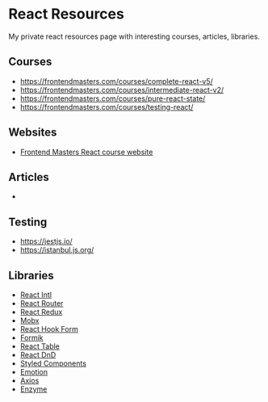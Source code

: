 # React Resources

My private react resources page with interesting courses, articles, libraries.

## Courses

- https://frontendmasters.com/courses/complete-react-v5/
- https://frontendmasters.com/courses/intermediate-react-v2/
- https://frontendmasters.com/courses/pure-react-state/
- https://frontendmasters.com/courses/testing-react/

## Websites
- [Frontend Masters React course website](https://btholt.github.io/complete-intro-to-react-v5/)

## Articles
- 

## Testing
- https://jestjs.io/
- https://istanbul.js.org/

## Libraries
- [React Intl](https://github.com/formatjs/formatjs)
- [React Router](https://github.com/ReactTraining/react-router)
- [React Redux](https://github.com/reduxjs/react-redux)
- [Mobx](https://github.com/mobxjs/mobx)
- [React Hook Form](https://github.com/react-hook-form/react-hook-form)
- [Formik](https://github.com/formium/formik)
- [React Table](https://github.com/tannerlinsley/react-table)
- [React DnD](https://github.com/react-dnd/react-dnd)
- [Styled Components](https://github.com/styled-components/styled-components)
- [Emotion](https://github.com/emotion-js/emotion)
- [Axios](https://github.com/axios/axios)
- [Enzyme](https://github.com/enzymejs/enzyme)

